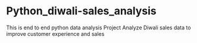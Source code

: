 # Python_diwali-sales_analysis
This is end to end python data analysis Project
Analyze Diwali sales data to improve customer experience and sales

